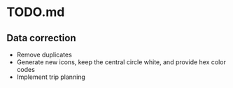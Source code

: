 # TODO.md

## Data correction

- Remove duplicates
- Generate new icons, keep the central circle white, and provide hex color codes
- Implement trip planning